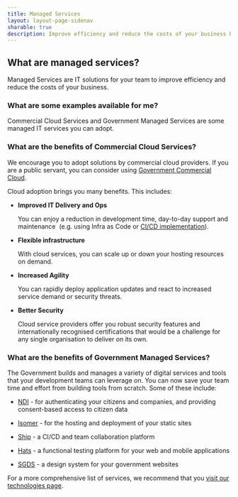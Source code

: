 ```yaml
---
title: Managed Services
layout: layout-page-sidenav
sharable: true
description: Improve efficiency and reduce the costs of your business by offloading complex operations to a dedicated service provider.
---
```


## What are managed services?

Managed Services are IT solutions for your team to improve efficiency and reduce the costs of your business.

### What are some examples available for me?

Commercial Cloud Services and Government Managed Services are some managed IT services you can adopt.

### What are the benefits of Commercial Cloud Services?

We encourage you to adopt solutions by commercial cloud providers. If you are a public servant, you can consider using [Government Commercial Cloud](https://www.developer.gov.sg/technologies/infrastructure-and-hosting/government-commercial-cloud).

Cloud adoption brings you many benefits. This includes:

- **Improved IT Delivery and Ops**

  You can enjoy a reduction in development time, day-to-day support and maintenance  (e.g. using Infra as Code or [CI/CD implementation](https://en.wikipedia.org/wiki/CI/CD)).

* **Flexible infrastructure**

  With cloud services, you can scale up or down your hosting resources on demand.

- **Increased Agility**

  You can rapidly deploy application updates and react to increased service demand or security threats.

* **Better Security**

  Cloud service providers offer you robust security features and internationally recognised certifications that would be a challenge for any single organisation to deliver on its own.

### What are the benefits of Government Managed Services?

The Government builds and manages a variety of digital services and tools that your development teams can leverage on. You can now save your team time and effort from building tools from scratch. Some of these include:

- [NDI](https://www.developer.gov.sg/technologies/digital-identity/national-digital-identity) - for authenticating your citizens and companies, and providing consent-based access to citizen data

- [Isomer](https://www.developer.gov.sg/technologies/content-management/isomer) - for the hosting and deployment of your static sites

- [Ship](https://www.developer.gov.sg/technologies/devops/ship) - a CI/CD and team collaboration platform

- [Hats](https://www.developer.gov.sg/technologies/devops/hats) - a functional testing platform for your web and mobile applications

- [SGDS](https://www.developer.gov.sg/technologies/design/singapore-government-design-system) - a design system for your government websites

For a more comprehensive list of services, we recommend that you [visit our technologies page](https://www.developer.gov.sg/technologies/).
